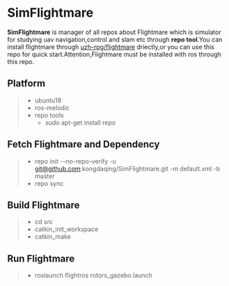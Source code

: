 # SimFlightmare

**SimFlightmare** is manager of all repos about Flightmare which is simulator for studying uav navigation,control and slam etc through **repo tool**.You can install flightmare through [uzh-rpg/flightmare](https://github.com/uzh-rpg/flightmare) driectly,or you can use this repo for quick start.Attention,Flightmare must be installed with ros through this repo.
## Platform 
>* ubuntu18 
>* ros-melodic 
>* repo tools
>   * sudo apt-get install repo
## Fetch Flightmare and Dependency
>* repo init --no-repo-verify -u git@github.com:kongdaqing/SimFlightmare.git -m default.xml -b master
>* repo sync
## Build Flightmare
>* cd src
>* catkin_init_workspace
>* catkin_make
## Run Flightmare
>* roslaunch flightros rotors_gazebo.launch


